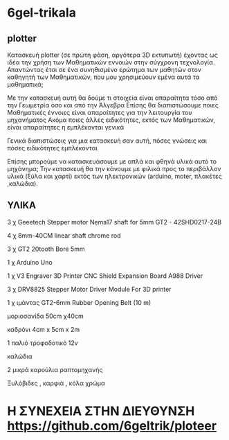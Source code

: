 # 6gel-trikala
## plotter

Κατασκευή plotter (σε πρώτη φάση, αργότερα 3D εκτυπωτή) έχοντας ως ιδέα την χρήση των Μαθηματικών εννοιών στην σύγχρονη τεχνολογία.
Απαντώντας  έτσι σε ένα συνηθισμένο ερώτημα των μαθητών στον καθηγητή των Μαθηματικών, που μου χρησιμεύουν εμένα αυτά τα μαθηματικά;

Με την κατασκευή αυτή θα δούμε τι στοιχεία είναι απαραίτητα τόσο από την Γεωμετρία όσο και από την Άλγεβρα
Επίσης θα διαπιστώσουμε ποιες Μαθηματικές έννοιες είναι απαραίτητες για την λειτουργία του μηχανήματος
Ακόμα ποιες άλλες ειδικότητες, εκτός των Μαθηματικών, είναι απαραίτητες η εμπλέκονται γενικά

Γενικά διαπιστώσεις για μια κατασκευή σαν αυτή, πόσες γνώσεις και πόσες ειδικότητες εμπλέκονται 

Επίσης  μπορούμε να κατασκευάσουμε με απλά  και φθηνά υλικά αυτό το μηχάνημα; Την κατασκευή θα την κάνουμε με φιλικά προς το περιβάλλον υλικά (ξύλα και χαρτί) εκτός των ηλεκτρονικών (arduino, moter, πλακέτες ,καλώδια).

## ΥΛΙΚΑ 

3  χ  Geeetech Stepper motor Nema17 shaft for 5mm GT2 - 42SHD0217-24B

4  χ  8mm-40CM linear shaft chrome rod

3  χ  GT2 20tooth Bore 5mm

1  χ  Arduino Uno 

1  χ  V3 Engraver 3D Printer CNC Shield Expansion Board A988 Driver

3  χ  DRV8825 Stepper Motor Driver Module For 3D printer

1  χ  ιμάντας GT2-6mm Rubber Opening Belt (10 m)

μοριοσανίδα 50cm χ40cm

καδρόνι 4cm x 5cm x 2m

1 παλιό τροφοδοτικό 12v 

καλώδια

2 μικρά καρούλια ραπτομηχανής

Ξυλόβιδες , καρφιά , κόλα
χρώμα 
       
# Η ΣΥΝΕΧΕΙΑ ΣΤΗΝ ΔΙΕΥΘΥΝΣΗ https://github.com/6geltrik/ploteer

